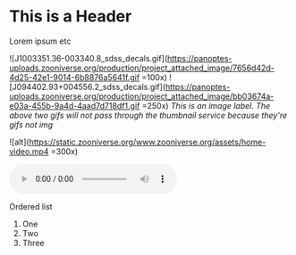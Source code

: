# This is a Header #
Lorem ipsum etc

![J1003351.36-003340.8_sdss_decals.gif](https://panoptes-uploads.zooniverse.org/production/project_attached_image/7656d42d-4d25-42e1-9014-6b8876a5641f.gif =100x) 
![J094402.93+004556.2_sdss_decals.gif](https://panoptes-uploads.zooniverse.org/production/project_attached_image/bb03674a-e03a-455b-9a4d-4aad7d718df1.gif =250x)
*This is an image label. The above two gifs will not pass through the thumbnail service because they're gifs not img*

![alt](https://static.zooniverse.org/www.zooniverse.org/assets/home-video.mp4 =300x)

![alt](https://panoptes-uploads.zooniverse.org/production/subject_location/1c93591f-5d7e-4129-a6da-a65419b88048.mpga)

Ordered list
1. One
2. Two
3. Three
